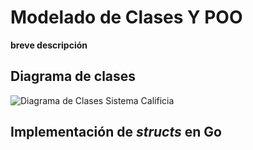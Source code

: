 # Modelado de Clases Y POO

**breve descripción**

## Diagrama de clases

![Diagrama de Clases Sistema Calificia]()

## Implementación de *structs* en Go


